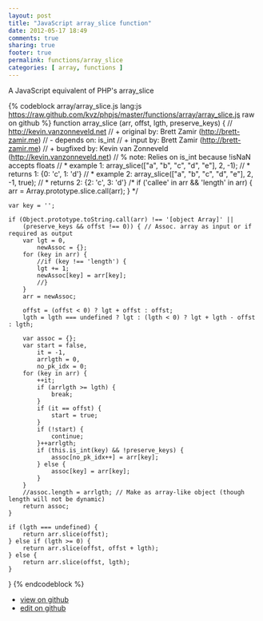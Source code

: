 ```yaml
---
layout: post
title: "JavaScript array_slice function"
date: 2012-05-17 18:49
comments: true
sharing: true
footer: true
permalink: functions/array_slice
categories: [ array, functions ]
---
```

A JavaScript equivalent of PHP's array_slice
<!-- more -->
{% codeblock array/array_slice.js lang:js https://raw.github.com/kvz/phpjs/master/functions/array/array_slice.js raw on github %}
function array_slice (arr, offst, lgth, preserve_keys) {
    // http://kevin.vanzonneveld.net
    // +   original by: Brett Zamir (http://brett-zamir.me)
    // -    depends on: is_int
    // +      input by: Brett Zamir (http://brett-zamir.me)
    // +   bugfixed by: Kevin van Zonneveld (http://kevin.vanzonneveld.net)
    // %          note: Relies on is_int because !isNaN accepts floats 
    // *     example 1: array_slice(["a", "b", "c", "d", "e"], 2, -1);
    // *     returns 1: {0: 'c', 1: 'd'}
    // *     example 2: array_slice(["a", "b", "c", "d", "e"], 2, -1, true);
    // *     returns 2: {2: 'c', 3: 'd'}
/*
    if ('callee' in arr && 'length' in arr) {
        arr = Array.prototype.slice.call(arr);
    }
    */

    var key = '';

    if (Object.prototype.toString.call(arr) !== '[object Array]' || 
        (preserve_keys && offst !== 0)) { // Assoc. array as input or if required as output
        var lgt = 0,
            newAssoc = {};
        for (key in arr) {
            //if (key !== 'length') {
            lgt += 1;
            newAssoc[key] = arr[key];
            //}
        }
        arr = newAssoc;

        offst = (offst < 0) ? lgt + offst : offst;
        lgth = lgth === undefined ? lgt : (lgth < 0) ? lgt + lgth - offst : lgth;

        var assoc = {};
        var start = false,
            it = -1,
            arrlgth = 0,
            no_pk_idx = 0;
        for (key in arr) {
            ++it;
            if (arrlgth >= lgth) {
                break;
            }
            if (it == offst) {
                start = true;
            }
            if (!start) {
                continue;
            }++arrlgth;
            if (this.is_int(key) && !preserve_keys) {
                assoc[no_pk_idx++] = arr[key];
            } else {
                assoc[key] = arr[key];
            }
        }
        //assoc.length = arrlgth; // Make as array-like object (though length will not be dynamic)
        return assoc;
    }

    if (lgth === undefined) {
        return arr.slice(offst);
    } else if (lgth >= 0) {
        return arr.slice(offst, offst + lgth);
    } else {
        return arr.slice(offst, lgth);
    }
}
{% endcodeblock %}
<ul>
 <li><a href="https://github.com/kvz/phpjs/blob/master/functions/array/array_slice.js">view on github</a></li>
 <li><a href="https://github.com/kvz/phpjs/edit/master/functions/array/array_slice.js">edit on github</a></li>
</ul>
